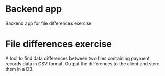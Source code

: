 # Backend app

Backend app for file differences exercise

# File differences exercise

A tool to find data differences between two files containing payment records data in CSV format. Output the differences to the client and store them in a DB.

